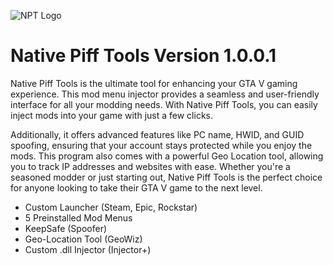 ![NPT Logo](https://user-images.githubusercontent.com/96446997/215381277-349e6c10-3fc7-4997-90c0-1fe7bf306112.png)

# Native Piff Tools Version 1.0.0.1
Native Piff Tools is the ultimate tool for enhancing your GTA V gaming experience. This mod menu injector provides a seamless and user-friendly interface for all your modding needs. With Native Piff Tools, you can easily inject mods into your game with just a few clicks.

Additionally, it offers advanced features like PC name, HWID, and GUID spoofing, ensuring that your account stays protected while you enjoy the mods. This program also comes with a powerful Geo Location tool, allowing you to track IP addresses and websites with ease. Whether you're a seasoned modder or just starting out, Native Piff Tools is the perfect choice for anyone looking to take their GTA V game to the next level.


- Custom Launcher (Steam, Epic, Rockstar)
- 5 Preinstalled Mod Menus
- KeepSafe (Spoofer)
- Geo-Location Tool (GeoWiz)
- Custom .dll Injector (Injector+)
